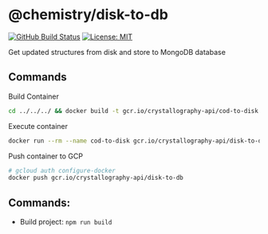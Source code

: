 # @chemistry/disk-to-db
[![GitHub Build Status](https://github.com/chemistry/crystallography-api/workflows/CI/badge.svg)](https://github.com/chemistry/crystallography-api/actions?query=workflow%3ACI)
[![License: MIT](https://img.shields.io/badge/License-MIT-gren.svg)](https://opensource.org/licenses/MIT)

Get updated structures from disk and store to MongoDB database

## Commands
Build Container
```bash
cd ../../../ && docker build -t gcr.io/crystallography-api/cod-to-disk -f packages/containers/disk-to-db/Dockerfile .
```

Execute container
```bash
docker run --rm --name cod-to-disk gcr.io/crystallography-api/disk-to-db
```

Push container to GCP
```bash
# gcloud auth configure-docker
docker push gcr.io/crystallography-api/disk-to-db
```

## Commands:
  * Build project: `npm run build`
